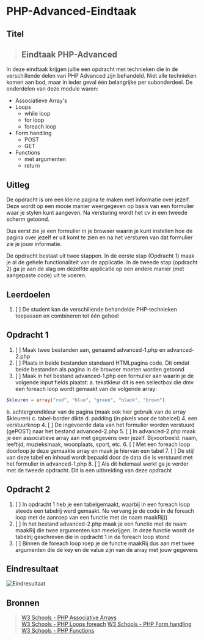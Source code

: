 # PHP-Advanced-Eindtaak

## Titel

> ## Eindtaak PHP-Advanced

In deze eindtaak krijgen jullie een opdracht met technieken die in de verschillende delen van PHP Advanced zijn behandeld. Niet alle technieken komen aan bod, maar in ieder geval één belangrijke per subonderdeel. De onderdelen van deze module waren:

- Associatieve Array's
- Loops
    - while loop
    - for loop
    - foreach loop
- Form handling
    - POST
    - GET
- Functions 
    - met argumenten
    - return

## Uitleg

De opdracht is om een kleine pagina te maken met informatie over jezelf. Deze wordt op een mooie manier weergegeven op basis van een formulier waar je stylen kunt aangeven. Na versturing wordt het cv in een tweede scherm getoond.

Dus eerst zie je een formulier in je browser waarin je kunt instellen hoe de pagina over jezelf er uit komt te zien en na het versturen van dat formulier zie je jouw informatie.

De opdracht bestaat uit twee stappen. In de eerste stap (Opdracht 1) maak je al de gehele functionaliteit van de applicatie. In de tweede stap (opdracht 2) ga je aan de slag om dezelfde applicatie op een andere manier (met aangepaste code) uit te voeren.


## Leerdoelen

1. [ ] De student kan de verschillende behandelde PHP-technieken toepassen en combineren tot één geheel


## Opdracht 1

1. [ ] Maak twee bestanden aan, genaamd advanced-1.php en advanced-2.php
2. [ ] Plaats in beide bestanden standaard HTMLpagina code. Dit omdat beide bestanden als pagina in de browser moeten worden getoond
3. [ ] Maak in het bestand advanced-1.php een formulier aan waarin je de volgende input fields plaatst:
a. tekstkleur 
dit is een sellectbox die dmv een foreach loop wordt gemaakt van de volgende array:
~~~php
$kleuren = array("red", "blue", "green", "black", "brown")
~~~
b. achtergrondkleur van de pagina (maak ook hier gebruik van de array $kleuren)
c. tabel-border dikte
d. padding (in pixels voor de tabelcel)
4. een verstuurknop
4. [ ] De ingevoerde data van het formulier worden verstuurd (gePOST) naar het bestand advanced-2.php
5. [ ] In advanced-2.php maak je een associatieve array aan met gegevens over jezelf. Bijvoorbeeld: naam, leeftijd, muzieksmaak, woonplaats, sport, etc.
6. [ ] Met een foreach loop doorloop je deze gemaakte array en maak je hiervan een tabel
7. [ ] De stijl van deze tabel en inhoud wordt bepaald door de data die is verstuurd met het formulier in advanced-1.php
8. [ ] Als dit helemaal werkt ga je verder met de tweede opdracht. Dit is een uitbreiding van deze opdracht

## Opdracht 2

1. [ ] In opdracht 1 heb je een tabelgemaakt, waarbij in een foreach loop steeds een tabelrij werd gemaakt. Nu vervang je de code in de foreach loop met de aanroep van een functie met de naam maakRij()
2. [ ] In het bestand advanced-2.php maak je een functie met de naam maakRij die twee argumenten kan meekrijgen. In deze functie wordt de tabelrij geschreven die in opdracht 1 in de foreach loop stond
3. [ ] Binnen de foreach loop roep je de functie maakRij dus aan met twee argumenten die de key en de value zijn van de array met jouw gegevens

## Eindresultaat

![Eindresultaat](https://github.com/ROC-van-Amsterdam-College-Amstelland/PHP-ADVANCED/blob/master/opdracht/images/resultaat.png)

## Bronnen

> [W3 Schools - PHP Associative Arrays](https://www.w3schools.com/php/php_arrays_associative.asp)  
> [W3 Schools - PHP Loops foreach](https://www.w3schools.com/php/php_looping_foreach.asp)
> [W3 Schools - PHP Form handling](https://www.w3schools.com/php/php_forms.asp)
> [W3 Schools - PHP Functions](https://www.w3schools.com/php/php_functions.asp)
